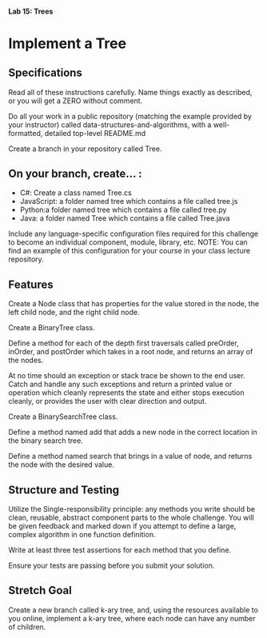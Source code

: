 #### Lab 15: Trees ####

# Implement a Tree

## Specifications

Read all of these instructions carefully. Name things exactly as described, or you will get a ZERO without comment.

Do all your work in a public repository (matching the example provided by your instructor) called data-structures-and-algorithms, with a well-formatted, detailed top-level README.md

Create a branch in your repository called Tree.

## On your branch, create… :
- C#: Create a class named Tree.cs
- JavaScript: a folder named tree which contains a file called tree.js
- Python:a folder named tree which contains a file called tree.py
- Java: a folder named Tree which contains a file called Tree.java

Include any language-specific configuration files required for this challenge to become an individual component, module, library, etc.
NOTE: You can find an example of this configuration for your course in your class lecture repository.

## Features
Create a Node class that has properties for the value stored in the node, the left child node, and the right child node.

Create a BinaryTree class.

Define a method for each of the depth first traversals called preOrder, inOrder, and postOrder which takes in a root node, and returns an array of the nodes.

At no time should an exception or stack trace be shown to the end user. Catch and handle any such exceptions and return a printed value or operation which cleanly represents the state and either stops execution cleanly, or provides the user with clear direction and output.

Create a BinarySearchTree class.

Define a method named add that adds a new node in the correct location in the binary search tree.

Define a method named search that brings in a value of node, and returns the node with the desired value.

## Structure and Testing
Utilize the Single-responsibility principle: any methods you write should be clean, reusable, abstract component parts to the whole challenge. You will be given feedback and marked down if you attempt to define a large, complex algorithm in one function definition.

Write at least three test assertions for each method that you define.

Ensure your tests are passing before you submit your solution.

## Stretch Goal

Create a new branch called k-ary tree, and, using the resources available to you online, implement a k-ary tree, where each node can have any number of children.